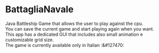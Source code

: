 # BattagliaNavale
Java Battleship Game that allows the user to play against the cpu. <br>
You can save the current game and start playing again when you want. <br>
This app has a dedicated GUI that includes also small animation e customizable grid size. <br>
The game is currently available only in Italian :&#127470:
